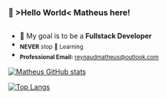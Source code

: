 ### 👾 >Hello World< Matheus here! 
##

-  🎯 My goal is to be a **Fullstack Developer**
-  <sub>**NEVER** stop 🌱 Learning</sub>
-  <sub>**Professional Email:** reynaudmatheus@outlook.com</sub>


<a href="https://github.com/mathreux">

![Matheus GitHub stats](https://github-readme-stats.vercel.app/api?username=mathreux&show_icons=true&theme=github_dark&hide_border=true)

![Top Langs](https://github-readme-stats.vercel.app/api/top-langs/?username=mathreux&show_icons=true&theme=github_dark&layout=compact&hide_border=true)
